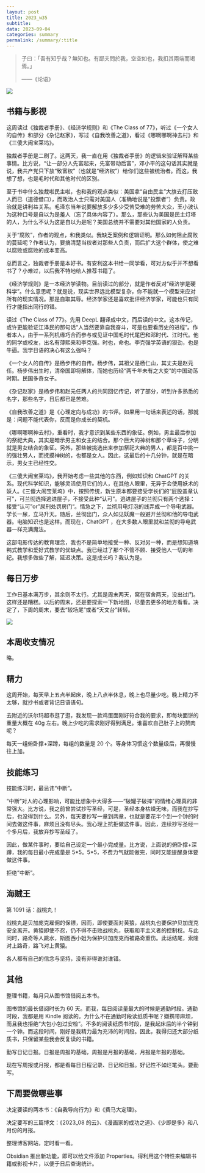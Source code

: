 ```yaml
---
layout: post
title: 2023_w35
subtitle: 
data: 2023-09-04
categories: summary
permalink: /summary/:title
---
```


> 子曰：「吾有知乎哉？無知也。有鄙夫問於我，空空如也，我扣其兩端而竭焉。」
> 
> ——《论语》

![](https://user-images.githubusercontent.com/115197878/265457713-8cd50bbf-4d9a-4121-a132-e27e6df09802.png)

## 书籍与影视
这周读过《独裁者手册》、《经济学规则》和《The Class of 77》，听过《一个女人的自传》和部分《杂记赵家》，写过《自我改善之道》，看过《哪啊哪啊神去村》和《三傻大闹宝莱坞》。

独裁者手册是二刷了。这两天，我一直在用《独裁者手册》的逻辑来验证解释某些事情。比方说，“让一部分人先富起来，先富带动后富”，邓小平的这句话其实就是说，我共产党只下放“致富权”（也就是“经济权”）给你们这些被统治者。而这，我想了想，也是毛时代和其他时代的区别。

至于书中什么独裁啦民主啦，也和我的观点类似：美国拿“自由民主”大旗去打压敌人而已（道德借口），而政治人士只需对美国人（准确地说是“投票者”）负责。政治就是讲利益关系。毛泽东当年说要解放多少多少受苦受难的劳苦大众，王小波认为这种口号是自以为是羞人（忘了具体内容了）。那么，那些认为美国是民主灯塔的人，为什么不认为这是自以为是呢？美国总统并不需要对其他国家的人负责。

关于“腐败”，作者的观点，和我类似。我缺乏案例和逻辑证明。那么如何阻止腐败的蔓延呢？作者认为，要搞清楚当权者对那些人负责，而后扩大这个群体，使之难以腐败或腐败的成本变高。

总而言之，独裁者手册是本好书。有安利这本书给一同学看，可对方似乎并不想看书了？小难过，以后我不特地给人推荐书籍了。

《经济学规则》是一本经济学读物。目前读过的部分，就是作者反对“经济学是硬科学”。什么意思呢？就是说，现实世界远比模型复杂，你不能就一个模型来应对所有的现实情况。那是自取其辱。经济学家还是喜欢批评经济学家，可能也只有同行才能指出同行的错。

读过《The Class of 77》。先用 DeepL 翻译成中文，而后读的中文。这本传记，或许更能验证江泽民的那句话“人当然要靠自我奋斗，可是也要看历史的进程”。作者本人，由于一系列机缘巧合而参与或见证中国毛时代尾巴和邓时代、江时代。他的同学或校友，出名有薄熙来和李克强。时也，命也。李克强学英语的狠劲，也是牛逼。我学日语的决心有这么强吗？

《一个女人的自传》是杨步伟的自传。杨步伟，其祖父是杨仁山，其丈夫是赵元任。杨步伟出生时，清帝国即将解体，而她也历经“两千年未有之大变”的中国动荡时期。民国多奇女子。

《杂记赵家》是杨步伟和赵元任两人的共同回忆传记，听了部分，听到许多熟悉的名字，那些名字，日后都已是苦难。

《自我改善之道》是《心理定向与成功》的书评。如果用一句话来表述的话，那就是：问题不能代表你，反而是你成长的契机。

《哪啊哪啊神去村》，重看时，我才意识到某些东西的象征。例如，男主最后参加的祭祀大典，其实是暗示男主和女主的结合。那个巨大的神树和那个草垛子，分明就是男女结合的象征。另外，那些被挑选出来参加祭祀大典的男人，都是百中挑一的强壮男人，而抚摸神树的，也都是女人。因此，这最后的十几分钟，就是在暗示，男女主已经性交。

《三傻大闹宝莱坞》，我开始考虑一些其他的东西，例如知识和 ChatGPT 的关系。现代科学知识，能够灵活使用它们的人，在其他人眼里，无异于会使用妖术的妖人。《三傻大闹宝莱坞》中，按照传统，新生原本都要接受学长们的“屁股盖章认可”，可兰彻选择逃进屋子，不接受此种“认可”。逃进屋子的兰彻只有两个选择：接受“认可”or”尿刑处罚房门“。情急之下，兰彻用电灯泡的线弄成一个导电武器。学长一尿，立马升天。随后，兰彻出门，众人如见妖魔一般避开兰彻和他的导电武器。电脑知识也是这样。而现在，ChatGPT ，在大多数人眼里就和兰彻的导电武器一样充满魔法。

这部电影传达的教育理念，我也不是简单地接受一种、反对另一种，而是想知道填鸭式教学和爱好式教学的优缺点。我已经过了那个不管不顾、接受他人一切的年纪。我想多做些了解，延迟决策。这是成长吗？我认为是。

## 每日万步
工作日基本满万步，其余则不太行。尤其是周末两天，窝在宿舍两天，没出过门。这样还是糟糕。以后的周末，还是要探索一下新地图，尽量去更多的地方看看。决定了，下周的周末，要去“较场尾”或者“天文台”转转。

![](https://user-images.githubusercontent.com/115197878/265457863-a5ef065d-e27f-4ba1-8712-a7f341f3ff0e.jpg)

## 本周收支情况
略。

## 精力
这周开始，每天早上五点半起床，晚上八点半休息，晚上也尽量少吃。晚上精力不太够，就抄书或者背记日语语句。

去附近的沃尔玛超市逛了逛，我发现一款鸡蛋面刚好符合我的要求，即每块面饼的重量大概在 40g 左右。晚上少吃的需求刚好得到满足。谁喜欢自己肚子上的赘肉呢？

每天一组俯卧撑+深蹲，每组的数量是 20 个。等身体习惯这个数量级后，再慢慢往上加。

## 技能练习
技能练习时，最忌讳“中断”。

“中断”对人的心理影响，可能比想象中大得多——“破罐子破摔”的情绪心理真的非常强大。比方说，我之前曾尝试抄写圣经，可是，圣经本身枯燥无味，而我在抄写后，也没得到什么。另外，每天要抄写一章到两章，也就是要花半个到一个钟的时间去做这件事，麻烦且没有尽头。我心理上抗拒做这件事。因此，连续抄写圣经一个多月后，我放弃抄写圣经了。

因此，做某件事时，要给自己设定一个最小完成量。比方说，上面说的俯卧撑+深蹲，我的每日最小完成量是 5\*5。5\*5，不费力气就能做完，同时又能提醒身体要做这件事。

拒绝”中断”。

## 海贼王
第 1091 话：战桃丸！

战桃丸是贝加庞克雇佣的保镖，因而，即使要面对黄猿，战桃丸也要保护贝加庞克安全离开。黄猿即使不忍，仍不得不击败战桃丸，获取和平主义者的控制权。与此同时，路奇等人跳水，斯图西小姐为保护贝加庞克而被路奇重伤。此话结尾，索隆对上路奇，路飞对上黄猿。

各人都有自己的信念与坚持，没有非得谁对谁错。

## 其他
整理书籍，每月只从图书馆借阅五本书。

图书馆的最长借阅时长为 60 天。而我，每日阅读量最大的时候是通勤时段。通勤时段，我都是用 Kindle 阅读的。为什么不在通勤时段读纸质书呢？嫌携带麻烦，而且我也拒绝“大包小包过安检”。不多的阅读纸质书时段，是我起床后的半个钟到一个钟。而这段时间，刚好是我精力最为充沛的时间段。因此，我得归还大部分纸质书，只保留某些我会反复读的书籍。

勤写日记日报。日报是周报的基础，周报是月报的基础，月报是年报的基础。

现在写周报或月报，都是看每日日程记录、日记和日报。好记性不如烂笔头。要勤写。

## 下周要做哪些事
决定要读的两本书：《自我导向行为》和《费马大定理》。

决定要写的三篇博文：《2023_08 的云》、《漫画家的成功之道》、《少即是多》和八月份的月报。

整理博客网站，定时看一看。

Obsidian 推出新功能，即可以给文件添加 Properties。得利用这个特性来编辑书籍或影视卡片，以便于日后查询统计。
